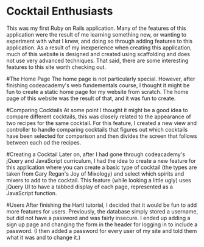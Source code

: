 Cocktail Enthusiasts
====================
This was my first Ruby on Rails application. Many of the features of this application were the result of me learning something new, or wanting to experiment with what I knew, and doing so through adding features to this application. As a result of my inexperience when creating this application, much of this website is designed and created using scaffolding and does not use very advanced techniques. That said, there are some interesting features to this site worth checking out.

#The Home Page
The home page is not particularly special. However, after finishing codeacademy's web fundementals course, I thought it might be fun to create a static home page for my website from scratch. The home page of this website was the result of that, and it was fun to create.

#Comparing Cocktails
At some point I thought it might be a good idea to compare different cocktails, this was closely related to the appearance of two recipes for the same cocktail. For this feature, I created a new view and controller to handle comparing cocktails that figures out which cocktails have been selected for comparison and then divides the screen that follows between each od the recipes.

#Creating a Cocktail
Later on, after I had gone through codeacademy's jQuery and JavaScript curriculum, I had the idea to create a new feature for this application where you can create a basic type of cocktail (the types are taken from Gary Regan's Joy of Mixology) and select which spirits and mixers to add to the cocktail. This feature (while looking a little ugly) uses jQuery UI to have a tabbed display of each page, represented as a JavaScript function.

#Users
After finishing the Hartl tutorial, I decided that it would be fun to add more features for users. Previously, the database simply stored a username, but did not have a password and was fairly insecure. I ended up adding a sign up page and changing the form in the header for logging in to include a password. (I then added a password for every user of my site and told them what it was and to change it.)
